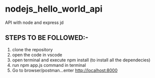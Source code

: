 # nodejs_hello_world_api
API with node and express jd

STEPS TO BE FOLLOWED:-
----------------------------
1. clone the repository
2. open the code in vscode
3. open terminal and execute npm install (to install all the dependecies)
4. run npm app.js command in terminal
5. Go to browser/postman...enter [http://localhost:8000](http://localhost:8000/hello_world) 
